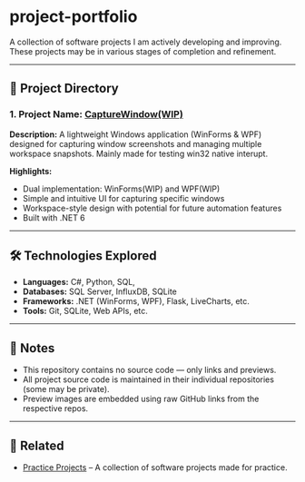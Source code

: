 # project-portfolio
A collection of software projects I am actively developing and improving. These projects may be in various stages of completion and refinement.

---


## 📂 Project Directory

### 1. Project Name: [CaptureWindow(WIP)](https://github.com/emman-j/CaptureWindow)  
**Description:** A lightweight Windows application (WinForms & WPF) designed for capturing window screenshots and managing multiple workspace snapshots. Mainly made for testing win32 native interupt.

**Highlights:**  
- Dual implementation: WinForms(WIP) and WPF(WIP)  
- Simple and intuitive UI for capturing specific windows  
- Workspace-style design with potential for future automation features  
- Built with .NET 6  


---

## 🛠️ Technologies Explored

- **Languages:** C#, Python, SQL,
- **Databases:** SQL Server, InfluxDB, SQLite
- **Frameworks:** .NET (WinForms, WPF), Flask, LiveCharts, etc.
- **Tools:** Git, SQLite, Web APIs, etc.

---

## 🔖 Notes

- This repository contains no source code — only links and previews.
- All project source code is maintained in their individual repositories (some may be private).
- Preview images are embedded using raw GitHub links from the respective repos.

---

## 📌 Related

- [Practice Projects](https://github.com/emman-j/practice-projects-collection) – A collection of software projects made for practice.
